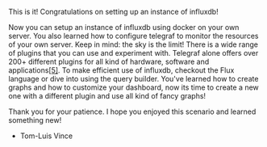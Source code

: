 This is it! Congratulations on setting up an instance of influxdb!

Now you can setup an instance of influxdb using docker on your own server. You also learned how to configure telegraf to monitor the resources of your own server. Keep in mind: the sky is the limit! There is a wide range of plugins that you can use and experiment with. Telegraf alone offers over 200+ different plugins for all kind of hardware, software and applications[[5]](https://docs.influxdata.com/telegraf/v1.22/plugins/). To make efficient use of influxdb, checkout the Flux language or dive into using the query builder. You've learned how to create graphs and how to customize your dashboard, now its time to create a new one with a different plugin and use all kind of fancy graphs!

Thank you for your patience. I hope you enjoyed this scenario and learned something new! 

- Tom-Luis Vince